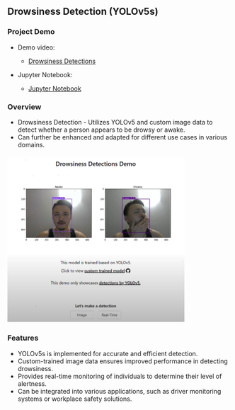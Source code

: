 ## Drowsiness Detection (YOLOv5s)

### Project Demo

- Demo video:
  - [Drowsiness Detections](https://www.youtube.com/watch?v=KFHNxGSGBc8&feature=youtu.be)
 
- Jupyter Notebook:
  - [Jupyter Notebook](https://github.com/andrewtclin/drowsiness-detections/blob/master/backend/core/model/drowsiness_detection.ipynb)

### Overview

- Drowsiness Detection - Utilizes YOLOv5 and custom image data to detect whether a person appears to be drowsy or awake.
- Can further be enhanced and adapted for different use cases in various domains.

<img src="drowsiness_demo.png" alt="Alt Text" width="400" height="auto">

### Features

- YOLOv5s is implemented for accurate and efficient detection.
- Custom-trained image data ensures improved performance in detecting drowsiness.
- Provides real-time monitoring of individuals to determine their level of alertness.
- Can be integrated into various applications, such as driver monitoring systems or workplace safety solutions.
